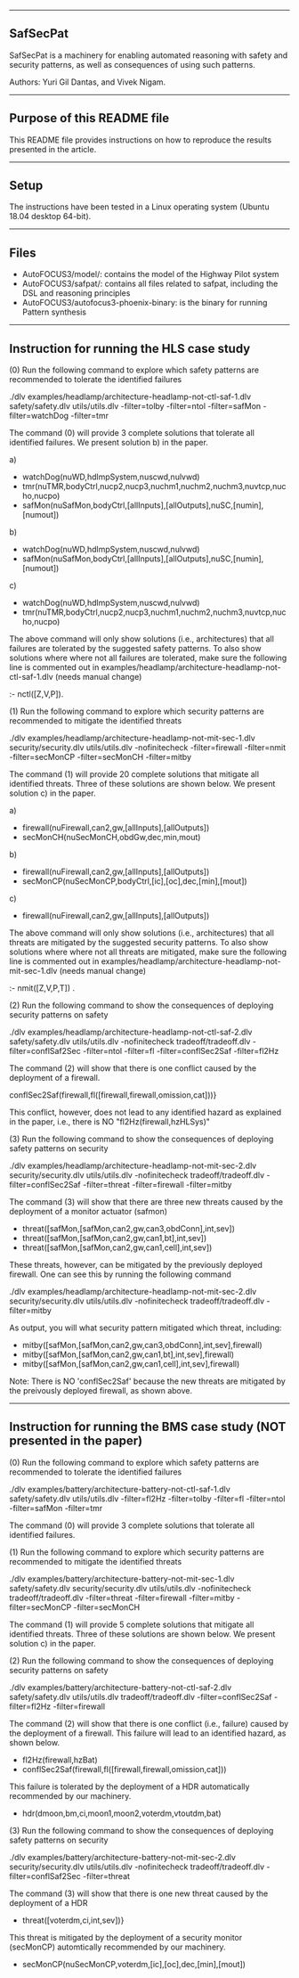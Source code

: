 -----------------------------------------------------------------
SafSecPat
-----------------------------------------------------------------
SafSecPat is a machinery for enabling automated reasoning with safety and security patterns, as well as consequences of using such patterns.

Authors: Yuri Gil Dantas, and Vivek Nigam.

-----------------------------------------------------------------
Purpose of this README file
-----------------------------------------------------------------
This README file provides instructions on how to reproduce the results presented in the article. 

-----------------------------------------------------------------
Setup
-----------------------------------------------------------------
The instructions have been tested in a Linux operating system (Ubuntu 18.04 desktop 64-bit).

-----------------------------------------------------------------
Files
-----------------------------------------------------------------
- AutoFOCUS3/model/: contains the model of the Highway Pilot system
- AutoFOCUS3/safpat/: contains all files related to safpat, including the DSL and reasoning principles 
- AutoFOCUS3/autofocus3-phoenix-binary: is the binary for running Pattern synthesis

-----------------------------------------------------------------
Instruction for running the HLS case study
-----------------------------------------------------------------
(0) Run the following command to explore which safety patterns are recommended to tolerate the identified failures

./dlv examples/headlamp/architecture-headlamp-not-ctl-saf-1.dlv safety/safety.dlv utils/utils.dlv -filter=tolby -filter=ntol -filter=safMon -filter=watchDog -filter=tmr

The command (0) will provide 3 complete solutions that tolerate all identified failures. We present solution b) in the paper.

a)
- watchDog(nuWD,hdlmpSystem,nuscwd,nulvwd)
- tmr(nuTMR,bodyCtrl,nucp2,nucp3,nuchm1,nuchm2,nuchm3,nuvtcp,nucho,nucpo)
- safMon(nuSafMon,bodyCtrl,[allInputs],[allOutputs],nuSC,[numin],[numout])

b) 
- watchDog(nuWD,hdlmpSystem,nuscwd,nulvwd)
- safMon(nuSafMon,bodyCtrl,[allInputs],[allOutputs],nuSC,[numin],[numout])

c) 
- watchDog(nuWD,hdlmpSystem,nuscwd,nulvwd)
- tmr(nuTMR,bodyCtrl,nucp2,nucp3,nuchm1,nuchm2,nuchm3,nuvtcp,nucho,nucpo)


The above command will only show solutions (i.e., architectures) that all failures are tolerated by the suggested safety
patterns. To also show solutions where where not all failures are tolerated, make sure the following line is commented
out in examples/headlamp/architecture-headlamp-not-ctl-saf-1.dlv (needs manual change)

:- nctl([Z,V,P]).

(1) Run the following command to explore which security patterns are recommended to mitigate the identified threats

./dlv examples/headlamp/architecture-headlamp-not-mit-sec-1.dlv  security/security.dlv utils/utils.dlv -nofinitecheck -filter=firewall -filter=nmit -filter=secMonCP -filter=secMonCH -filter=mitby

The command (1) will provide 20 complete solutions that mitigate all identified threats. Three of these solutions are shown below. We present solution c) in the paper.

a)
- firewall(nuFirewall,can2,gw,[allInputs],[allOutputs])
- secMonCH(nuSecMonCH,obdGw,dec,min,mout)

b)
- firewall(nuFirewall,can2,gw,[allInputs],[allOutputs])
- secMonCP(nuSecMonCP,bodyCtrl,[ic],[oc],dec,[min],[mout])

c)
- firewall(nuFirewall,can2,gw,[allInputs],[allOutputs])

The above command will only show solutions (i.e., architectures) that all threats are mitigated by the suggested security
patterns. To also show solutions where where not all threats are mitigated, make sure the following line is commented
out in examples/headlamp/architecture-headlamp-not-mit-sec-1.dlv (needs manual change)

:- nmit([Z,V,P,T]) .

(2) Run the following command to show the consequences of deploying security patterns on safety

./dlv examples/headlamp/architecture-headlamp-not-ctl-saf-2.dlv safety/safety.dlv utils/utils.dlv -nofinitecheck tradeoff/tradeoff.dlv -filter=conflSaf2Sec -filter=ntol -filter=fl -filter=conflSec2Saf -filter=fl2Hz

The command (2) will show that there is one conflict caused by the deployment of a firewall. 

conflSec2Saf(firewall,fl([firewall,firewall,omission,cat]))}

This conflict, however, does not lead to any identified hazard as explained in the paper, i.e., there is NO "fl2Hz(firewall,hzHLSys)"

(3) Run the following command to show the consequences of deploying safety patterns on security

./dlv examples/headlamp/architecture-headlamp-not-mit-sec-2.dlv  security/security.dlv utils/utils.dlv -nofinitecheck tradeoff/tradeoff.dlv -filter=conflSec2Saf -filter=threat -filter=firewall -filter=mitby

The command (3) will show that there are three new threats caused by the deployment of a monitor actuator (safmon)

- threat([safMon,[safMon,can2,gw,can3,obdConn],int,sev])
- threat([safMon,[safMon,can2,gw,can1,bt],int,sev]) 
- threat([safMon,[safMon,can2,gw,can1,cell],int,sev])

These threats, however, can be mitigated by the previously deployed firewall. One can see this by running the following command

./dlv examples/headlamp/architecture-headlamp-not-mit-sec-2.dlv  security/security.dlv utils/utils.dlv -nofinitecheck tradeoff/tradeoff.dlv -filter=mitby

As output, you will what security pattern mitigated which threat, including:

- mitby([safMon,[safMon,can2,gw,can3,obdConn],int,sev],firewall) 
- mitby([safMon,[safMon,can2,gw,can1,bt],int,sev],firewall) 
- mitby([safMon,[safMon,can2,gw,can1,cell],int,sev],firewall)

Note: There is NO 'conflSec2Saf' because the new threats are mitigated by the preivously deployed firewall, as shown above.

-----------------------------------------------------------------
Instruction for running the BMS case study 
(NOT presented in the paper)
-----------------------------------------------------------------

(0) Run the following command to explore which safety patterns are recommended to tolerate the identified failures

./dlv examples/battery/architecture-battery-not-ctl-saf-1.dlv safety/safety.dlv utils/utils.dlv -filter=fl2Hz -filter=tolby -filter=fl -filter=ntol -filter=safMon -filter=tmr

The command (0) will provide 3 complete solutions that tolerate all identified failures.

(1) Run the following command to explore which security patterns are recommended to mitigate the identified threats

./dlv examples/battery/architecture-battery-not-mit-sec-1.dlv  safety/safety.dlv security/security.dlv utils/utils.dlv -nofinitecheck tradeoff/tradeoff.dlv -filter=threat -filter=firewall -filter=mitby -filter=secMonCP -filter=secMonCH

The command (1) will provide 5 complete solutions that mitigate all identified threats. Three of these solutions are shown below. We present solution c) in the paper.

(2) Run the following command to show the consequences of deploying security patterns on safety

./dlv examples/battery/architecture-battery-not-ctl-saf-2.dlv  safety/safety.dlv utils/utils.dlv tradeoff/tradeoff.dlv -filter=conflSec2Saf -filter=fl2Hz -filter=firewall

The command (2) will show that there is one conflict (i.e., failure) caused by the deployment of a firewall.  This failure will lead to an identified hazard, as shown below.

- fl2Hz(firewall,hzBat)
- conflSec2Saf(firewall,fl([firewall,firewall,omission,cat]))

This failure is tolerated by the deployment of a HDR automatically recommended by our machinery.

- hdr(dmoon,bm,ci,moon1,moon2,voterdm,vtoutdm,bat)

(3) Run the following command to show the consequences of deploying safety patterns on security

./dlv examples/battery/architecture-battery-not-mit-sec-2.dlv  security/security.dlv utils/utils.dlv -nofinitecheck tradeoff/tradeoff.dlv -filter=conflSaf2Sec -filter=threat

The command (3) will show that there is one new threat caused by the deployment of a HDR

- threat([voterdm,ci,int,sev])}

This threat is mitigated by the deployment of a security monitor (secMonCP) automtically recommended by our machinery.

- secMonCP(nuSecMonCP,voterdm,[ic],[oc],dec,[min],[mout])

